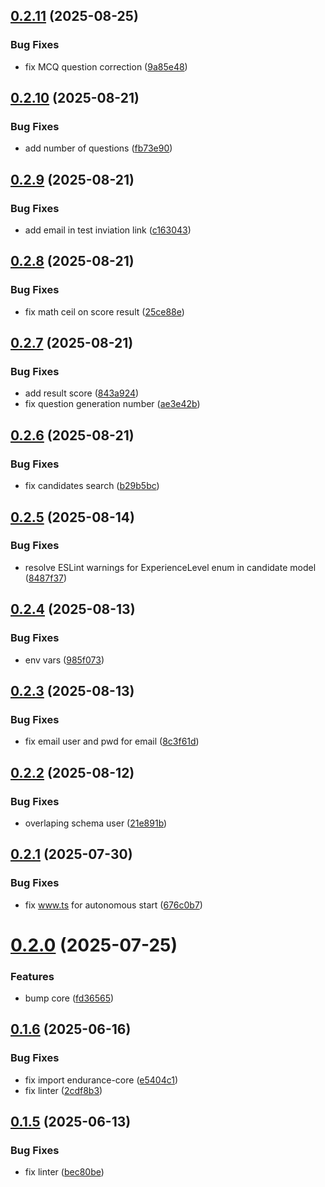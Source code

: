 ## [0.2.11](https://github.com/programisto-labs/edrm-exams/compare/v0.2.10...v0.2.11) (2025-08-25)


### Bug Fixes

* fix MCQ question correction ([9a85e48](https://github.com/programisto-labs/edrm-exams/commit/9a85e48ec9bd99ee17e93bd04d898f6acb585f96))

## [0.2.10](https://github.com/programisto-labs/edrm-exams/compare/v0.2.9...v0.2.10) (2025-08-21)


### Bug Fixes

* add number of questions ([fb73e90](https://github.com/programisto-labs/edrm-exams/commit/fb73e90c4fb540a9739a901c297cd1e8aa5972f0))

## [0.2.9](https://github.com/programisto-labs/edrm-exams/compare/v0.2.8...v0.2.9) (2025-08-21)


### Bug Fixes

* add email in test inviation link ([c163043](https://github.com/programisto-labs/edrm-exams/commit/c16304398086b23b7639431785a941794cc01925))

## [0.2.8](https://github.com/programisto-labs/edrm-exams/compare/v0.2.7...v0.2.8) (2025-08-21)


### Bug Fixes

* fix math ceil on score result ([25ce88e](https://github.com/programisto-labs/edrm-exams/commit/25ce88e94ca3ab7004e112b02ada2388163bac34))

## [0.2.7](https://github.com/programisto-labs/edrm-exams/compare/v0.2.6...v0.2.7) (2025-08-21)


### Bug Fixes

* add result score ([843a924](https://github.com/programisto-labs/edrm-exams/commit/843a924df87e60b2fe70d18c4e06d8a47a39ece1))
* fix question generation number ([ae3e42b](https://github.com/programisto-labs/edrm-exams/commit/ae3e42b76a0e36f9cd65db6aca8a7525bbe51d61))

## [0.2.6](https://github.com/programisto-labs/edrm-exams/compare/v0.2.5...v0.2.6) (2025-08-21)


### Bug Fixes

* fix candidates search ([b29b5bc](https://github.com/programisto-labs/edrm-exams/commit/b29b5bc3643f6afcdfcf2e20a06c21c62d814c8e))

## [0.2.5](https://github.com/programisto-labs/edrm-exams/compare/v0.2.4...v0.2.5) (2025-08-14)


### Bug Fixes

* resolve ESLint warnings for ExperienceLevel enum in candidate model ([8487f37](https://github.com/programisto-labs/edrm-exams/commit/8487f3742af0601c845fc36fbec339d82b2963c5))

## [0.2.4](https://github.com/programisto-labs/edrm-exams/compare/v0.2.3...v0.2.4) (2025-08-13)


### Bug Fixes

* env vars ([985f073](https://github.com/programisto-labs/edrm-exams/commit/985f0738c3a8c4626ad7f371ebf740686412a5ab))

## [0.2.3](https://github.com/programisto-labs/edrm-exams/compare/v0.2.2...v0.2.3) (2025-08-13)


### Bug Fixes

* fix email user and pwd for email ([8c3f61d](https://github.com/programisto-labs/edrm-exams/commit/8c3f61df47c365067579ccd84dfdd916eeab9d70))

## [0.2.2](https://github.com/programisto-labs/edrm-exams/compare/v0.2.1...v0.2.2) (2025-08-12)


### Bug Fixes

* overlaping schema user ([21e891b](https://github.com/programisto-labs/edrm-exams/commit/21e891b844f2c275ce0cc7f9557b32219822e607))

## [0.2.1](https://github.com/programisto-labs/edrm-exams/compare/v0.2.0...v0.2.1) (2025-07-30)


### Bug Fixes

* fix www.ts for autonomous start ([676c0b7](https://github.com/programisto-labs/edrm-exams/commit/676c0b75171453451dfbf1c3d76d310e9b1b535a))

# [0.2.0](https://github.com/programisto-labs/edrm-exams/compare/v0.1.6...v0.2.0) (2025-07-25)


### Features

* bump core ([fd36565](https://github.com/programisto-labs/edrm-exams/commit/fd3656552c59684ae44c16f221eb7760837fe317))

## [0.1.6](https://github.com/programisto-labs/edrm-exams/compare/v0.1.5...v0.1.6) (2025-06-16)


### Bug Fixes

* fix import endurance-core ([e5404c1](https://github.com/programisto-labs/edrm-exams/commit/e5404c1bc5564509a933d9ec77bba0c9076d013b))
* fix linter ([2cdf8b3](https://github.com/programisto-labs/edrm-exams/commit/2cdf8b31621e5d3d425989a8d693768ef63fddac))

## [0.1.5](https://github.com/programisto-labs/edrm-exams/compare/v0.1.4...v0.1.5) (2025-06-13)


### Bug Fixes

* fix linter ([bec80be](https://github.com/programisto-labs/edrm-exams/commit/bec80be9f5f98134b35ba359b080dca70a40d8d4))

